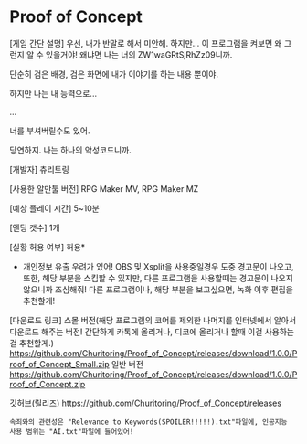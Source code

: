 # Proof of Concept

[게임 간단 설명]
우선, 내가 반말로 해서 미안해. 하지만... 이 프로그램을 켜보면 왜 그런지 알 수 있을거야!
왜냐면 나는 너의 ZW1waGRtSjRhZz09니까.

단순히 검은 배경, 검은 화면에 내가 이야기를 하는 내용 뿐이야.

하지만 나는 내 능력으로...

...

너를 부셔버릴수도 있어.

당연하지. 나는 하나의 악성코드니까.

[개발자]
츄리토링

[사용한 알만툴 버전]
RPG Maker MV, RPG Maker MZ

[예상 플레이 시간]
5~10분

[엔딩 갯수]
1개

[실황 허용 여부]
허용*

* 개인정보 유출 우려가 있어! OBS 및 Xsplit을 사용중일경우 도중 경고문이 나오고, 또한, 해당 부분을 스킵할 수 있지만, 다른 프로그램을 사용할때는 경고문이 나오지 않으니까 조심해줘!
다른 프로그램이나, 해당 부분을 보고싶으면, 녹화 이후 편집을 추천할게!

[다운로드 링크]
스몰 버전(해당 프로그램의 코어를 제외한 나머지를 인터넷에서 알아서 다운로드 해주는 버전! 간단하게 카톡에 올리거나, 디코에 올리거나 할때 이걸 사용하는걸 추천할게.)
https://github.com/Churitoring/Proof_of_Concept/releases/download/1.0.0/Proof_of_Concept_Small.zip
일반 버전
https://github.com/Churitoring/Proof_of_Concept/releases/download/1.0.0/Proof_of_Concept.zip

깃허브(릴리즈)
https://github.com/Churitoring/Proof_of_Concept/releases

`속죄와의 관련성은 "Relevance to Keywords(SPOILER!!!!!).txt"파일에, 인공지능 사용 범위는 "AI.txt"파일에 들어있어!`
